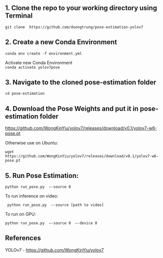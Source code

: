 ## 1.	Clone the repo to your working directory using Terminal
``` git clone  https://github.com/duongtrung/pose-estimation-yolov7 ```

## 2.	Create a new Conda Environment

``` conda env create -f environment.yml ```

Activate new Conda Environment  
``` conda activate yolov7pose ```


## 3.	Navigate to the cloned pose-estimation folder 
``` cd pose-estimation ```

## 4.	Download the Pose Weights and put it in pose-estimation folder
https://github.com/WongKinYiu/yolov7/releases/download/v0.1/yolov7-w6-pose.pt 

Otherwise use on Ubuntu:

``` wget https://github.com/WongKinYiu/yolov7/releases/download/v0.1/yolov7-w6-pose.pt ```


## 5. Run Pose Estimation:

``` python run_pose.py  –-source 0 ```

To run inference on video:

``` python run_pose.py  –-source [path to video]```

To run on GPU:

``` python run_pose.py  –-source 0  –-device 0 ```

 
## References
YOLOv7 - https://github.com/WongKinYiu/yolov7 
